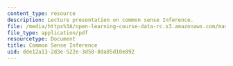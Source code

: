 ```yaml
---
content_type: resource
description: Lecture presentation on common sense Inference.
file: /media/https%3A/open-learning-course-data-rc.s3.amazonaws.com/mas-964-common-sense-reasoning-for-interactive-applications-fall-2002/dde12a132d3e522e3d588da85d10e892_lec_noter_henry_2.pdf
file_type: application/pdf
resourcetype: Document
title: Common Sense Inference
uid: dde12a13-2d3e-522e-3d58-8da85d10e892
---
```

